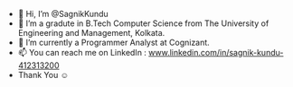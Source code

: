- 👋 Hi, I’m @SagnikKundu
- 👀 I’m a gradute in B.Tech Computer Science from The University of Engineering and Management, Kolkata. 
- 🌱 I’m currently a Programmer Analyst at Cognizant.
- 📫 You can reach me on LinkedIn : www.linkedin.com/in/sagnik-kundu-412313200
- Thank You ☺️ 

<!---
SagnikKundu/SagnikKundu is a ✨ special ✨ repository because its `README.md` (this file) appears on your GitHub profile.
You can click the Preview link to take a look at your changes.
--->
